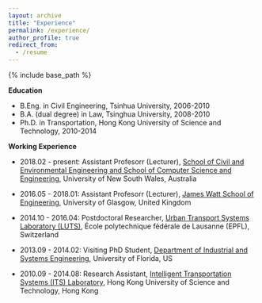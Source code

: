 ```yaml
---
layout: archive
title: "Experience"
permalink: /experience/
author_profile: true
redirect_from:
  - /resume
---
```


{% include base_path %}

**Education**

* B.Eng. in Civil Engineering, Tsinhua University, 2006-2010
* B.A. (dual degree) in Law, Tsinghua University, 2008-2010
* Ph.D. in Transportation, Hong Kong University of Science and Technology, 2010-2014

**Working Experience**

* 2018.02 - present: Assistant Profesorr (Lecturer), [School of Civil and Environmental Engineering and School of Computer Science and Engineering](https://research.unsw.edu.au/people/dr-fangni-zhang), University of New South Wales, Australia

* 2016.05 - 2018.01: Assistant Profesorr (Lecturer), [James Watt School of Engineering](https://www.gla.ac.uk/schools/engineering/), University of Glasgow, United Kingdom

* 2014.10 - 2016.04: Postdoctoral Researcher, [Urban Transport Systems Laboratory (LUTS)](https://www.epfl.ch/labs/luts/), École polytechnique fédérale de Lausanne (EPFL), Switzerland

* 2013.09 - 2014.02: Visiting PhD Student, [Department of Industrial and Systems Engineering](https://www.ise.ufl.edu/), University of Florida, US

* 2010.09 - 2014.08: Research Assistant, [Intelligent Transportation Systems (ITS) Laboratory](https://sites.google.com/view/hkustits/home), Hong Kong University of Science and Technology, Hong Kong
